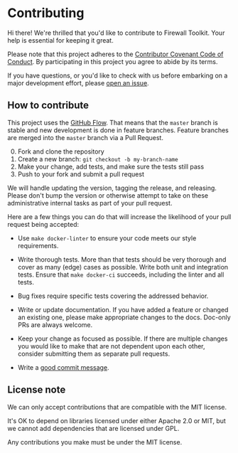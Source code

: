# Contributing

Hi there! We're thrilled that you'd like to contribute to Firewall Toolkit. Your help is essential for keeping it great.

Please note that this project adheres to the [Contributor Covenant Code of Conduct](/CODE_OF_CONDUCT.md). By participating in this project you agree to abide by its terms.

If you have questions, or you'd like to check with us before embarking on a major development effort, please [open an issue](https://github.com/ngrok/firewall_toolkit/issues/new).

## How to contribute

This project uses the [GitHub Flow](https://guides.github.com/introduction/flow/). That means that the `master` branch is stable and new development is done in feature branches. Feature branches are merged into the `master` branch via a Pull Request.

0. Fork and clone the repository
0. Create a new branch: `git checkout -b my-branch-name`
0. Make your change, add tests, and make sure the tests still pass
0. Push to your fork and submit a pull request

We will handle updating the version, tagging the release, and releasing. Please don't bump the version or otherwise attempt to take on these administrative internal tasks as part of your pull request.

Here are a few things you can do that will increase the likelihood of your pull request being accepted:

* Use `make docker-linter` to ensure your code meets our style requirements.

- Write thorough tests. More than that tests should be very thorough and cover as many (edge) cases as possible. Write both unit and integration tests. Ensure that `make docker-ci` succeeds, including the linter and all tests.

- Bug fixes require specific tests covering the addressed behavior.

- Write or update documentation. If you have added a feature or changed an existing one, please make appropriate changes to the docs. Doc-only PRs are always welcome.

- Keep your change as focused as possible. If there are multiple changes you would like to make that are not dependent upon each other, consider submitting them as separate pull requests.

- Write a [good commit message](http://tbaggery.com/2008/04/19/a-note-about-git-commit-messages.html).

## License note

We can only accept contributions that are compatible with the MIT license.

It's OK to depend on libraries licensed under either Apache 2.0 or MIT, but we cannot add dependencies that are licensed under GPL.

Any contributions you make must be under the MIT license.
